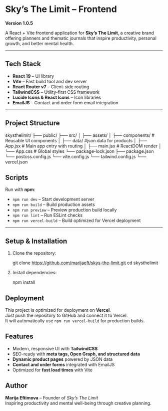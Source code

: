 # Sky’s The Limit – Frontend
**Version 1.0.5**

A React + Vite frontend application for **Sky’s The Limit**, a creative brand offering planners and thematic journals that inspire productivity, personal growth, and better mental health.

---

##  Tech Stack

- **React 19** – UI library  
- **Vite** – Fast build tool and dev server  
- **React Router v7** – Client-side routing  
- **TailwindCSS** – Utility-first CSS framework  
- **Lucide Icons & React Icons** – Icon libraries  
- **EmailJS** – Contact and order form email integration  

---

##  Project Structure

skysthelimit/
├── public/
├── src/
│ ├── assets/
│ ├── components/ # Reusable UI components
│ ├── data/ #json data for products
│ ├── App.jsx # Main app entry with routing
│ ├── main.jsx # ReactDOM render
│ └── App.css # Global styles
└── package-lock.json
├── package.json
└── postcss.config.js
└── vite.config.js
└── tailwind.config.js
└── vercel.json

##  Scripts

Run with **npm**:

- `npm run dev` – Start development server  
- `npm run build` – Build production assets  
- `npm run preview` – Preview production build locally  
- `npm run lint` – Run ESLint checks  
- `npm run vercel-build` – Build optimized for Vercel deployment  

---

##  Setup & Installation

1. Clone the repository:

   git clone https://github.com/marijaeft/skys-the-limit.git
   cd skysthelimit

2. Install dependencies:
    
   npm install

##  Deployment

This project is optimized for deployment on **Vercel**.  
Just push the repository to GitHub and connect it to Vercel.  
It will automatically use `npm run vercel-build` for production builds.

##  Features

- Modern, responsive UI with **TailwindCSS**  
- SEO-ready with **meta tags, Open Graph, and structured data**  
- **Dynamic product pages** powered by JSON data  
- **Contact and order forms** integrated with EmailJS
- Optimized for **fast load times** with Vite  

##  Author

**Marija Eftimova** – Founder of *Sky’s The Limit*  
 Inspiring productivity and mental well-being through creative planning.

